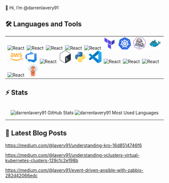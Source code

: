 
  👋 Hi, I’m @darrenlavery91

## 🛠️ Languages and Tools
<table>
  <tr>
  <td>
  <img src="https://skillicons.dev/icons?i=redhat"title="React" alt="React" width="40" height="40"/>&nbsp;
  <img src="https://skillicons.dev/icons?i=ansible"title="React" alt="React" width="40" height="40"/>&nbsp;
  <img src="https://skillicons.dev/icons?i=openshift"title="React" alt="React" width="40" height="40"/>&nbsp;
  <img src="https://skillicons.dev/icons?i=linux"title="React" alt="React" width="40" height="40"/>&nbsp;
  <img src="https://skillicons.dev/icons?i=ubuntu"title="React" alt="React" width="40" height="40"/>&nbsp;
  <img src="https://github.com/devicons/devicon/blob/master/icons/terraform/terraform-original.svg"title="React" alt="React" width="40" height="40"/>&nbsp;
  <img src="https://github.com/devicons/devicon/blob/master/icons/kubernetes/kubernetes-original.svg" title="React" alt="React" width="40" height="40"/>&nbsp;
  <img src="https://github.com/devicons/devicon/blob/master/icons/podman/podman-original.svg" title="React" alt="React" width="40" height="40"/>&nbsp;
  <img src="https://github.com/devicons/devicon/blob/master/icons/docker/docker-original.svg" title="React" alt="React" width="40" height="40"/>&nbsp;
  <img src="https://github.com/devicons/devicon/blob/master/icons/amazonwebservices/amazonwebservices-plain-wordmark.svg" title="React" alt="React" width="40" height="40"/>&nbsp;
  <img src="https://github.com/devicons/devicon/blob/master/icons/azuredevops/azuredevops-original.svg" title="React" alt="React" width="40" height="40"/>&nbsp;
  <img src="https://skillicons.dev/icons?i=gcp"title="React" alt="React" width="40" height="40"/>&nbsp;
  <img src="https://github.com/devicons/devicon/blob/master/icons/bash/bash-plain.svg" title="React" alt="React" width="40" height="40"/>&nbsp;
  <img src="https://github.com/devicons/devicon/blob/master/icons/python/python-original.svg" title="React" alt="React" width="40" height="40"/>&nbsp;
  <img src="https://github.com/devicons/devicon/blob/master/icons/vscode/vscode-original.svg" title="React" alt="React" width="40" height="40"/>&nbsp;
  <img src="https://skillicons.dev/icons?i=github"title="React" alt="React" width="40" height="40"/>&nbsp;
  <img src="https://skillicons.dev/icons?i=jenkins"title="React" alt="React" width="40" height="40"/>&nbsp;
  <img src="https://skillicons.dev/icons?i=postgres"title="React" alt="React" width="40" height="40"/>&nbsp;
  <img src="https://skillicons.dev/icons?i=html"title="React" alt="React" width="40" height="40"/>&nbsp;
  <img src="https://github.com/devicons/devicon/blob/master/icons/argocd/argocd-original.svg" title="React" alt="React" width="40" height="40"/>&nbsp;
  </td>
  </tr>
</table>

## ⚡️ Stats

<br>

<div align=center>
  <img width=390 src="https://github-readme-stats.vercel.app/api?username=darrenlavery91&theme=transparent&count_private=true&show_icons=true&rank_icon=github&locale=en" alt="darrenlavery91 GitHub Stats" />
  <img width=325 src="https://github-readme-stats.vercel.app/api/top-langs?username=darrenlavery91&theme=transparent&layout=donut&hide=css&langs_count=8&border_radius=10&show_icons=true&locale=en" alt="darrenlavery91 Most Used Languages" />
</div>

<hr>


## 📕 Latest Blog Posts
<!-- BLOG-POST-LIST:START -->
https://medium.com/@lavery91/understanding-kro-16d8514746f6

https://medium.com/@lavery91/understanding-vclusters-virtual-kubernetes-clusters-129c1c2e198b

https://medium.com/@lavery91/event-driven-ansible-with-zabbix-282d42066edc
<!-- BLOG-POST-LIST:END -->
<!---
darrenlavery91/darrenlavery91 is a ✨ special ✨ repository because its `README.md` (this file) appears on your GitHub profile.
You can click the Preview link to take a look at your changes.
--->
